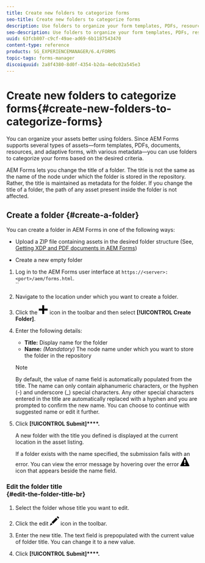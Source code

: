 ```yaml
---
title: Create new folders to categorize forms
seo-title: Create new folders to categorize forms
description: Use folders to organize your form templates, PDFs, resources, and adaptive forms.
seo-description: Use folders to organize your form templates, PDFs, resources, and adaptive forms.
uuid: 63fcb807-c9cf-49ae-ad69-6b1187543470
content-type: reference
products: SG_EXPERIENCEMANAGER/6.4/FORMS
topic-tags: forms-manager
discoiquuid: 2a8f4380-8d0f-4354-b2da-4e0c02a545e3
---
```


# Create new folders to categorize forms{#create-new-folders-to-categorize-forms}

You can organize your assets better using folders. Since AEM Forms supports several types of assets—form templates, PDFs, documents, resources, and adaptive forms, with various metadata—you can use folders to categorize your forms based on the desired criteria.

AEM Forms lets you change the title of a folder. The title is not the same as the name of the node under which the folder is stored in the repository. Rather, the title is maintained as metadata for the folder. If you change the title of a folder, the path of any asset present inside the folder is not affected.

## Create a folder {#create-a-folder}

You can create a folder in AEM Forms in one of the following ways:

* Upload a ZIP file containing assets in the desired folder structure (See, [Getting XDP and PDF documents in AEM Forms](/help/forms/using/get-xdp-pdf-documents-aem.md))  

* Create a new empty folder

1. Log in to the AEM Forms user interface at `https://<server>:<port>/aem/forms.html`.  
   ``
1. Navigate to the location under which you want to create a folder.  

1. Click the ![](assets/aem6forms_add.png) icon in the toolbar and then select **[!UICONTROL Create Folder]**.  

1. Enter the following details:

    * **Title:** Display name for the folder 
    * **Name:** *(Mandatory)* The node name under which you want to store the folder in the repository

   >[!NOTE]
   >
   >By default, the value of name field is automatically populated from the title. The name can only contain alphanumeric characters, or the hyphen (-) and underscore (_) special characters. Any other special characters entered in the title are automatically replaced with a hyphen and you are prompted to confirm the new name. You can choose to continue with suggested name or edit it further.

1. Click **[!UICONTROL Submit]****.**

   A new folder with the title you defined is displayed at the current location in the asset listing.

   If a folder exists with the name specified, the submission fails with an error. You can view the error message by hovering over the error ![](assets/aem6forms_error_alert.png) icon that appears beside the name field.

### Edit the folder title <br> {#edit-the-folder-title-br}

1. Select the folder whose title you want to edit.
1. Click the edit ![](assets/aem6forms_edit.png) icon in the toolbar.  

1. Enter the new title. The text field is prepopulated with the current value of folder title. You can change it to a new value.  

1. Click **[!UICONTROL Submit]****.**

